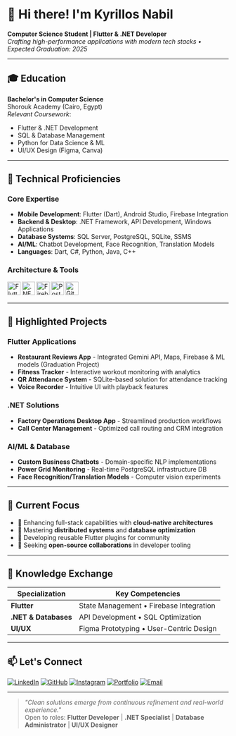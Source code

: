 # 👋 Hi there! I'm Kyrillos Nabil
**Computer Science Student | Flutter & .NET Developer**  
*Crafting high-performance applications with modern tech stacks • Expected Graduation: 2025*

---

## 🎓 Education
**Bachelor's in Computer Science**  
Shorouk Academy (Cairo, Egypt)  
*Relevant Coursework*:  
- Flutter & .NET Development 
- SQL & Database Management 
- Python for Data Science & ML 
- UI/UX Design (Figma, Canva)

---

## 🔧 Technical Proficiencies
### Core Expertise
- **Mobile Development**: Flutter (Dart), Android Studio, Firebase Integration
- **Backend & Desktop**: .NET Framework, API Development, Windows Applications
- **Database Systems**: SQL Server, PostgreSQL, SQLite, SSMS
- **AI/ML**: Chatbot Development, Face Recognition, Translation Models
- **Languages**: Dart, C#, Python, Java, C++

### Architecture & Tools
<img align="left" alt="Flutter" width="30px" src="https://cdn.worldvectorlogo.com/logos/flutter-logo.svg" />
<img align="left" alt=".NET" width="30px" src="https://cdn.worldvectorlogo.com/logos/dot-net.svg" />
<img align="left" alt="Firebase" width="30px" src="https://cdn.worldvectorlogo.com/logos/firebase-1.svg" />
<img align="left" alt="PostgreSQL" width="30px" src="https://cdn.worldvectorlogo.com/logos/postgresql.svg" />
<img align="left" alt="Git" width="30px" src="https://cdn.worldvectorlogo.com/logos/git-icon.svg" />
<br/><br/>

---

## 🚀 Highlighted Projects
### Flutter Applications
- **Restaurant Reviews App** - Integrated Gemini API, Maps, Firebase & ML models (Graduation Project)
- **Fitness Tracker** - Interactive workout monitoring with analytics
- **QR Attendance System** - SQLite-based solution for attendance tracking
- **Voice Recorder** - Intuitive UI with playback features

### .NET Solutions
- **Factory Operations Desktop App** - Streamlined production workflows
- **Call Center Management** - Optimized call routing and CRM integration

### AI/ML & Database
- **Custom Business Chatbots** - Domain-specific NLP implementations
- **Power Grid Monitoring** - Real-time PostgreSQL infrastructure DB
- **Face Recognition/Translation Models** - Computer vision experiments

---

## 🌟 Current Focus
- 🔭 Enhancing full-stack capabilities with **cloud-native architectures**
- 🌱 Mastering **distributed systems** and **database optimization**
- 📱 Developing reusable Flutter plugins for community
- 👯 Seeking **open-source collaborations** in developer tooling

---

## 💬 Knowledge Exchange
| Specialization       | Key Competencies                          |
|----------------------|------------------------------------------|
| **Flutter**          | State Management • Firebase Integration  |
| **.NET & Databases** | API Development • SQL Optimization       |
| **UI/UX**            | Figma Prototyping • User-Centric Design  |

---

## 📫 Let's Connect
[![LinkedIn](https://img.shields.io/badge/LinkedIn-Connect-blue?style=flat&logo=linkedin)](www.linkedin.com/in/kyrillos-zakhary)
[![GitHub](https://img.shields.io/badge/GitHub-Follow-black?style=flat&logo=github)](https://github.com/keronabil20)
[![Instagram](https://img.shields.io/badge/Instagram-Follow-E4405F?style=flat&logo=instagram)](https://www.instagram.com/kero_nabil20/)
[![Portfolio](https://img.shields.io/badge/Portfolio-Visit-9cf?style=flat)](https://portfolio-udqk.vercel.app/)
[![Email](https://img.shields.io/badge/Email-Contact-D14836?style=flat&logo=gmail)](mailto:kyrillosnabil21@gmail.com)

---

> *"Clean solutions emerge from continuous refinement and real-world experience."*  
> Open to roles: **Flutter Developer** | **.NET Specialist** | **Database Administrator** | **UI/UX Designer**
